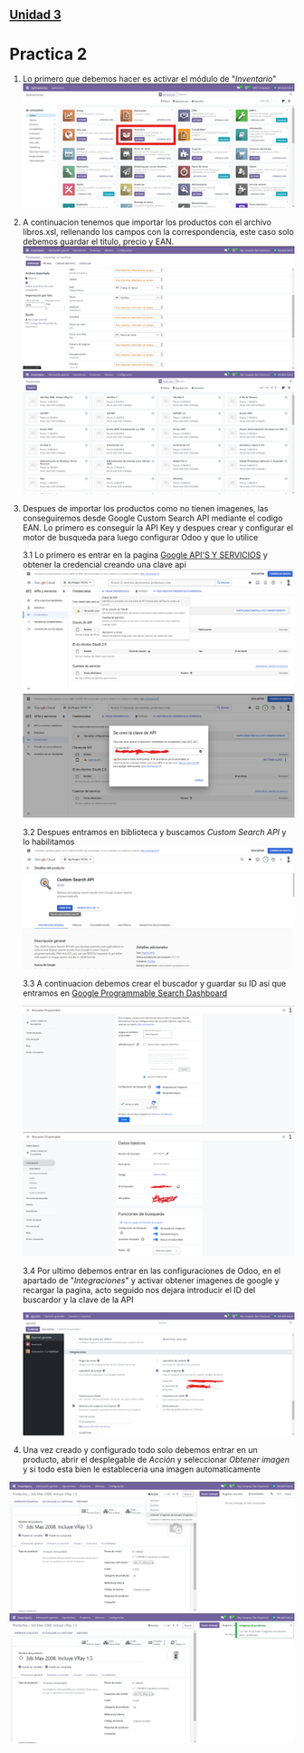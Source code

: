 ## [Unidad 3](../index.md)
# Practica 2

1. Lo primero que debemos hacer es activar el módulo de "*Inventario*" 
![Inventario](archivos/activar-inventario.png)


2. A continuacion tenemos que importar los productos con el archivo libros.xsl, rellenando los campos con la correspondencia, este caso solo debemos guardar el titulo, precio y EAN.
![importar_libros](archivos/importar%20libros.png)
![libros](archivos/libros-importados.png)


3. Despues de importar los productos como no tienen imagenes, las conseguiremos desde Google Custom Search API mediante el codigo EAN. Lo primero es conseguir la API Key y despues crear y configurar el motor de busqueda para luego configurar Odoo y que lo utilice

    3.1 Lo primero es entrar en la pagina [Google API'S Y SERVICIOS](https://console.cloud.google.com/apis/credentials?project=encoded-might-437607-b2&supportedpurview=project) y obtener la credencial creando una clave api
    ![clave_api](archivos/crear-clave-api.png)
    ![clave_api](archivos/clave-api.png)
    
    3.2 Despues entramos en biblioteca y buscamos *Custom Search API* y lo habilitamos
    ![search](archivos/custom-search.png)

    3.3 A continuacion debemos crear el buscador y guardar su ID asi que entramos en [Google Programmable Search Dashboard](https://programmablesearchengine.google.com)

    ![buscador](archivos/odoo_search.png)
    ![buscador](archivos/configuracion_buscador.png)

    3.4 Por ultimo debemos entrar en las configuraciones de Odoo, en el apartado de "*Integraciones*" y activar obtener imagenes de google y recargar la pagina, acto seguido nos dejara introducir el ID del buscardor y la clave de la API

    ![conf_odoo](archivos/configuracion_Odoo.png)

4. Una vez creado y configurado todo solo debemos entrar en un producto, abrir el desplegable de *Acción* y seleccionar *Obtener imagen* y si todo esta bien le estableceria una imagen automaticamente

![sin_imagen](archivos/producto_sin_imagen.png)
![con_imagen](archivos/producto_con_imagen.png)

